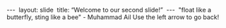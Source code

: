 ---  
layout: slide  
title: “Welcome to our second slide!”  
---  
"float like a butterfly, sting like a bee" - Muhammad Ail
Use the left arrow to go back!  
